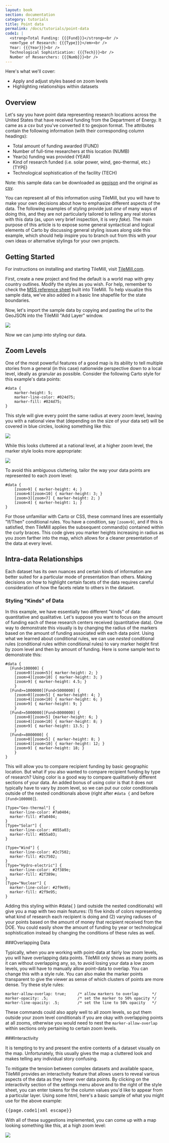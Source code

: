 ```yaml
---
layout: book
section: documentation
category: tutorials
title: Point data
permalink: /docs/tutorials/point-data
code1: |
  <strong>Total Funding: {{{Fund}}}</strong><br />
  <em>Type of Research: {{{Type}}}</em><br />
  Year: {{{Year}}}<br />
  Technological Sophistication: {{{Tech}}}<br />
  Number of Researchers: {{{Numb}}}<br />
---
```

Here's what we'll cover:

* Apply and adjust styles based on zoom levels
* Highlighting relationships within datasets

## Overview

Let's say you have point data representing research locations across the United States that have received funding from the Department of Energy. It came as a csv but you've converted it to geojson format. The attributes contain the following information (with their corresponding column headings):

* Total amount of funding awarded (FUND)
* Number of full-time researchers at this location (NUMB)
* Year(s) funding was provided (YEAR)
* Kind of research funded (i.e. solar power, wind, geo-thermal, etc.) (TYPE)
* Technological sophistication of the facility (TECH)

Note: this sample data can be downloaded as [geojson](https://tilemill-data.s3.amazonaws.com/tutorials/hypotheticaldoedata.geojson) and the original as [csv](https://tilemill-data.s3.amazonaws.com/tutorials/hypotheticaldoedata.csv).

You can represent all of this information using TileMill, but you will have to make your own decisions about how to emphasize different aspects of the data. The following examples of styling provide just *one* of many ways of doing this, and they are not particularly tailored to telling any real stories with this data (as, upon very brief inspection, it is very *fake*). The main purpose of this article is to expose some general syntactical and logical elements of Carto by discussing general styling issues along side this example, which should help inspire you to branch out from this with your own ideas or alternative stylings for your own projects.

## Getting Started

For instructions on installing and starting TileMill, visit [TileMill.com](http://tilemill.com).

First, create a new project and find the default is a world map with grey country outlines. Modify the styles as you wish. For help, remember to check the [MSS reference sheet](http://tilemill.com/pages/manual.html#code-editor) built into TileMill. To help visualize this sample data, we've also added in a basic line shapefile for the state boundaries.

Now, let's import the sample data by copying and pasting the url to the GeoJSON into the TileMill "Add Layer" window.

![](/tilemill/assets/pages/styling-points1.jpg)

Now we can jump into styling our data.

## Zoom Levels

One of the most powerful features of a good map is its ability to tell multiple stories from a general (in this case) nationwide perspective down to a local level, ideally as granular as possible. Consider the following Carto style for this example's data points:

    #data { 
        marker-height: 5;
        marker-line-color: #024d75;
        marker-fill: #024d75;
    }

This style will give every point the same radius at every zoom level, leaving you with a national view that (depending on the size of your data set) will be covered in blue circles, looking something like this: 

![](/tilemill/assets/pages/styling-points2.jpg)

While this looks cluttered at a national level, at a higher zoom level, the marker style looks more appropriate: 


![](/tilemill/assets/pages/styling-points3.jpg)


To avoid this ambiguous cluttering, tailor the way your data points are represented to each zoom level:

    #data {
        [zoom>9] { marker-height: 4; }
        [zoom>6][zoom<10] { marker-height: 3; }
        [zoom>3][zoom<7] { marker-height: 2; }
        [zoom<4] { marker-height: 1; }
    }

For those unfamiliar with Carto or CSS, these command lines are essentially "If/Then" conditional rules. You have a condition, say `[zoom>9]`, and if this is satisfied, then TileMill applies the subsequent command(s) contained within the curly braces. This code gives you marker heights increasing in radius as you zoom farther into the map, which allows for a cleaner presentation of the data at every level.

## Intra-data Relationships

Each dataset has its own nuances and certain kinds of information are better suited for a particular mode of presentation than others. Making decisions on how to highlight certain facets of the data requires careful consideration of how the facets relate to others in the dataset.

### Styling "Kinds" of Data

In this example, we have essentially two different "kinds" of data: quantitative and qualitative. Let's suppose you want to focus on the amount of funding each of these research centers received (quantitative data). One way to demonstrate this visually is by changing the radius of the markers based on the amount of funding associated with each data point. Using what we learned about conditional rules, we can use *nested* conditional rules (conditional rules within conditional rules) to vary marker height first by zoom level and then by amount of funding. Here is some sample text to demonstrate this:

    #data {
      [Fund<100000] {
        [zoom>0][zoom<5]{ marker-height: 2; }
        [zoom>4][zoom<10] { marker-height: 3; }
        [zoom>9] { marker-height: 4.5; }
        }
      [Fund>=1000000][Fund<5000000] {
        [zoom>0][zoom<5] { marker-height: 4; }
        [zoom>4][zoom<10] { marker-height: 6; }
        [zoom>9] { marker-height: 9; }
        }    
      [Fund>=5000000][Fund<8000000] {
        [zoom>0][zoom<5] {marker-height: 6; }
        [zoom>4][zoom<10] { marker-height: 8; }
        [zoom>9] { marker-height: 13.5; }
        } 
      [Fund>=8000000] { 
        [zoom>0][zoom<5] { marker-height: 8; }
        [zoom>4][zoom<10] { marker-height: 12; }
        [zoom>9] { marker-height: 18; }
        }
    }

This will allow you to compare recipient funding by basic geographic location. But what if you also wanted to compare recipient funding by type of research? Using color is a good way to compare qualitatively different sections of your data. An added bonus of using color is that it does not typically have to vary by zoom level, so we can put our color conditionals outside of the nested conditionals above (right after `#data {` and before `[Fund<100000]`). 

    [Type="Geo-thermal"] {
      marker-line-color: #7a0404;
      marker-fill: #7a0404;
    }
    [Type="Solar"] {
      marker-line-color: #855a03;
      marker-fill: #855a03;
    }

    [Type="Wind"] {
      marker-line-color: #2c7502;
      marker-fill: #2c7502;
    }
    [Type="Hydro-electric"] {
      marker-line-color: #2f389e;
      marker-fill: #2f389e;
    }
    [Type="Nuclear"] {
      marker-line-color: #2f9e95;
      marker-fill: #2f9e95;
    }

Adding this styling within #data{ } (and outside the nested conditionals) will give you a map with two main features: (1) five kinds of colors representing what kind of research each recipient is doing and (2) varying radiuses of your points based on the amount of money that recipient received from the DOE. You could easily show the amount of funding by year or technological sophistication instead by changing the conditions of these rules as well. 

###Overlapping Data

Typically, when you are working with point-data at fairly low zoom levels, you will have overlapping data points. TileMill only shows as many points as it can without overlapping any, so, to avoid losing your data a low zoom levels, you will have to manually allow point-data to overlap. You can change this with a style rule. You can also make the marker points transparent to give the viewer as sense of which clusters of points are more dense. Try these style rules:

    marker-allow-overlap: true;     /* allow markers to overlap      */
    marker-opacity: .5;             /* set the marker to 50% opacity */
    marker-line-opacity: .5;        /* set the line to 50% opacity   */

These commands could also apply well to all zoom levels, so put them outside your zoom level conditionals if you are okay with overlapping points at all zooms, otherwise you would need to nest the `marker-allow-overlap` within sections only pertaining to certain zoom levels.

###Interactivity

It is tempting to try and present the entire contents of a dataset visually on the map. Unfortunately, this usually gives the map a cluttered look and makes telling any individual story confusing.

To mitigate the tension between complex datasets and available space, TileMill provides an interactivity feature that allows users to reveal various aspects of the data as they hover over data points. By clicking on the interactivity section of the settings menu above and to the right of the style sheet, you can enter tokens for the column values you'd like to appear from a particular layer. Using some html, here's a basic sample of what you might use for the above example:

<pre>{{page.code1|xml_escape}}</pre>

With all of these suggestions implemented, you can come up with a map looking something like this, at a high zoom level:

![](/tilemill/assets/pages/styling-points4.jpg)

